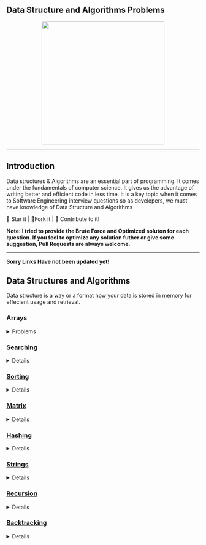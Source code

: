 ## Data Structure and Algorithms Problems

<p align = "center">

<img src = "https://i.ibb.co/Bn4S3Fk/A-Little-Progress-Each-Day-Adds-Up-to-Big-Result.jpg" width = 320px height = 320px>

</p>
    
<hr/>

## Introduction

Data structures & Algorithms are an essential part of programming. It comes under the fundamentals of computer science. It gives us the advantage of writing better and efficient code in less time. It is a key topic when it comes to Software Engineering interview questions so as developers, we must have knowledge of Data Structure and Algorithms

:star2: Star it | :fork_and_knife:Fork it | :handshake: Contribute to it!

**Note: I tried to provide the Brute Force and Optimized soluton for each question. If you feel to optimize any solution futher or give some suggestion, Pull Requests are always welcome.**

<hr/>

**Sorry Links Have not been updated yet!**

## Data Structures and Algorithms

Data structure is a way or a format how your data is stored in memory for effecient usage and retrieval.

<h3>Arrays</h3>
<details>
<summary>Problems</summary>

| Topics / Questions                                                             | Code / Comments                                                                                                                                                                                                                                                                                                                                                                                   |
| ------------------------------------------------------------------------------ | ------------------------------------------------------------------------------------------------------------------------------------------------------------------------------------------------------------------------------------------------------------------------------------------------------------------------------------------------------------------------------------------------- |
| Check if the Array is Sorted either in strictly Increasing or decreasing order | [O(n) Solution](Array/01.%20IsSorted.cpp)                                                                                                                                                                                                                                                                                                                                                         |
| Reverse The Array                                                              | [O(n) Solution](Array/02.%20ReverseTheArray.cpp)                                                                                                                                                                                                                                                                                                                                                  |
| Left Rotate Array By 1 place                                                   | [O(n) Solution](Array/03.%20LeftRotateBy1Place.cpp)                                                                                                                                                                                                                                                                                                                                               |
| Left Rotate Array By D place                                                   | [O(n) Solution](Array/04.%20LeftRotateByDPlace.cpp) (<b>This concept can be used with strings as well</b>)                                                                                                                                                                                                                                                                                        |
| Remove Duplicates from the Array                                               | [O(n^2) Solution](Array/05.%20RemoveDuplicates) <br> [O(n) Solution](Array/03.%20RemoveDuplicates)                                                                                                                                                                                                                                                                                                |
| Move All the Zeros To the end of the Array                                     | [O(n^2) Solution](Array/06.%20MoveZerosToEnd) <br> [O(n) Solution](Array/04.%20MoveZerosToEnd)                                                                                                                                                                                                                                                                                                    |
| Leaders In Array                                                               | [O(n^2) Solution](Array/07.%20LeadersInArray.cpp) <br> [O(n) Solution](Array/07.%20LeadersInArray.cpp)                                                                                                                                                                                                                                                                                            |
| Frequencies In sorted Array                                                    | [O(n) Solution](Array/08.%20FrequenciesInSortedArray.cpp)                                                                                                                                                                                                                                                                                                                                         |
| Frequencies of Limited Range Array                                             | [O(nlog(n)) Solution](Array/09.%20FrequenciesOfLimitedRangeArray.cpp)                                                                                                                                                                                                                                                                                                                             |
| Maximum Consecutive 1s                                                         | [O(n) Solution](Array/10.%20MaximumConsecutive1s.cpp)                                                                                                                                                                                                                                                                                                                                             |
| Minimum Consecutive Flips                                                      | [O(n) Solution](Array/11.%20MinimumConsecutiveFlips.cpp)                                                                                                                                                                                                                                                                                                                                          |
| Print All Subarrays                                                            | [O(n^2) Solution](Array/12.%20PrintAllSubarrays.cpp)                                                                                                                                                                                                                                                                                                                                              |
| Print All Subsequences                                                         | [O(n^2) Solution](Array/13.%20PrintAllSubsequences.cpp)                                                                                                                                                                                                                                                                                                                                           |
| Rearrange Array Alternately in Min Max Form                                    | [O(n) Solution](Array/Rearranging/01.%20RearrangeArrayAlternatelyInMaxMinForm.cpp) (<b> Quotient Remainder Concept</b>)                                                                                                                                                                                                                                                                           |
| Rearrange an Array                                                             | [O(n) Solution](Array/Rearranging/02.%20RearrangeAnArray.cpp) (<b> Quotient Remainder Concept</b>)                                                                                                                                                                                                                                                                                                |
| Find Repeating Element                                                         | [Time : O(n) / Space: O(n) Solution](Array/Rearranging/03.%20FindRepeatingElement.cpp) <br> [Time : O(n) / Space: O(1) Solution](Array/Rearranging/03.%20FindRepeatingElement.cpp) (<b> Slow and Fast Pointer</b>)                                                                                                                                                                                |
| Two Repeated Element                                                           | [Time : O(n) / Space: O(1) Solution](Array/Rearranging/04.%20TwoRepeatedElements.cpp) (<b> Using Negative Flag</b>) <br> [Time : O(n) / Space: O(1) Solution](Array/Rearranging/04.%20TwoRepeatedElements.cpp) (<b> Quotient Remainder Concept</b>)                                                                                                                                               |
| Smallest Positive Missing Number                                               | [Time : O(nlog(n)) / Space: O(1) Solution](Array/Rearranging/05.%20SmallestPositiveMissingNumber.cpp) <br> [Time : O(n) / Space: O(n) Solution](Array/Rearranging/05.%20SmallestPositiveMissingNumber.cpp) (<b> Array as Index sorting or using a hashmap</b>) <br> [Time : O(n) / Space: O(1) Solution](Array/Rearranging/05.%20SmallestPositiveMissingNumber.cpp) (<b> Using Negative Flag</b>) |
| Find All Repeated and Missing Number                                           | [Time : O(n) / Space: O(1) Solution](Array/Rearranging/06.%20FindAllRepeatedAndMissingNumber.cpp) (<b> <a href="https://www.youtube.com/playlist?list=PL_z_8CaSLPWdJfdZHiNYYM46tYQUjbBJx">Swap Sort<a></b>)                                                                                                                                                                                       |
| Maximum Subarray Sum (Kadane's Algorithm)                                      | [O(n^2) Solution](Array/Kadane's%20Algorithm/01.%20MaximumSubarraySum.cpp) <br> [O(n) Solution](Array/Kadane's%20Algorithm/01.%20MaximumSubarraySum.cpp) (<b>Kadane's Algorithm</b> )                                                                                                                                                                                                             |
| Print Maximum Subarray Sum                                                     | [O(n) Solution](Array/Kadane's%20Algorithm/02.%20PrintMaximumSubarraySum.cpp) (<b>Kadane's Algorithm</b> )                                                                                                                                                                                                                                                                                        |
| Maximum Difference Problem                                                     | [O(n^2) Solution](Array/Kadane's%20Algorithm/03.%20MaximumDifferenceProblem.cpp) <br> [O(n) Solution](Array/Kadane's%20Algorithm/03.%20MaximumDifferenceProblem.cpp) (<b>Kadane's Algorithm</b> )                                                                                                                                                                                                 |
| Longest Even Odd Subarray                                                      | [O(n^2) Solution](Array/Kadane's%20Algorithm/04.%20LongestEvenOddSubarray.cpp) <br> [O(n) Solution](Array/Kadane's%20Algorithm/04.%20LongestEvenOddSubarray.cpp) (<b>Kadane's Algorithm</b> )                                                                                                                                                                                                     |
| Print Longest Even Odd Subarray                                                | [O(n) Solution](Array/Kadane's%20Algorithm/05.%20PrintLongestEvenOddSubarray.cpp) (<b>Kadane's Algorithm</b> )                                                                                                                                                                                                                                                                                    |
| Maximum Circular Subarray Sum                                                  | [O(n) Solution](Array/Kadane's%20Algorithm/06.%20MaximumCircularSumSubarray.cpp) (<b>Kadane's Algorithm</b> )                                                                                                                                                                                                                                                                                     |
| Majority Element - 1                                                           | [O(n^2) Solution](Array/Moore's%20Voting%20Algorithm/01.%20MajorityElement-1.cpp) <br> [O(n) Solution](Array/Moore's%20Voting%20Algorithm/01.%20MajorityElement-1.cpp) (<b>Moore's Voting Algorithm</b> )                                                                                                                                                                                         |
| Majority Element - 2                                                           | [O(n^2) Solution](Array/Moore's%20Voting%20Algorithm/02.%20MajorityElement-2.cpp) <br> [O(n) Solution](Array/Moore's%20Voting%20Algorithm/02.%20MajorityElement-2.cpp) (<b>Boyer Moore's Voting Algorithm</b> )                                                                                                                                                                                   |
| More Than n/k Occurences                                                       |                                                                                                                                                                                                                                                                                                                                                                                                   |
| Maximum Index                                                                  |                                                                                                                                                                                                                                                                                                                                                                                                   |
| Stock Buy and Sell - 1                                                         |                                                                                                                                                                                                                                                                                                                                                                                                   |
| Stock Buy and Sell - 2                                                         |                                                                                                                                                                                                                                                                                                                                                                                                   |
| Trapping RainWater                                                             |                                                                                                                                                                                                                                                                                                                                                                                                   |
| Count 1s in a Sorted Array                                                     |                                                                                                                                                                                                                                                                                                                                                                                                   |
| Maximum Length Biotonic Subarray                                               |                                                                                                                                                                                                                                                                                                                                                                                                   |
| Maximum Sum of K Consecutive Elements                                          |                                                                                                                                                                                                                                                                                                                                                                                                   |
| Find Subarray of Given Sum                                                     |                                                                                                                                                                                                                                                                                                                                                                                                   |
| N-bonacci Numbers                                                              |                                                                                                                                                                                                                                                                                                                                                                                                   |
| Prefix Sum                                                                     |                                                                                                                                                                                                                                                                                                                                                                                                   |
| Find Equilibrium Point                                                         |                                                                                                                                                                                                                                                                                                                                                                                                   |
| Maximum Occuring Element                                                       |                                                                                                                                                                                                                                                                                                                                                                                                   |
| Split Array in 3 equal parts                                                   |                                                                                                                                                                                                                                                                                                                                                                                                   |

</details>

<h3>Searching</h3>

<details>

| Topics / Questions                | Code / Comments |
| --------------------------------- | --------------- |
| Linear Search                     |                 |
| Binary Search - Recursive         |                 |
| Binary Search - Iterative         |                 |
| First Index Of Number - Recursive |                 |
| First Index Of Number - Iterative |                 |
| Last Index Of Number - Recursive  |                 |
| Last Index Of Number - Iterative  |                 |

</details>

<h3><a href="https://github.com/sohamnandi77/Cpp-Data-Structures-And-Algorithm/blob/master/Sorting/README.md">Sorting</a></h3>

<details>

| Topics / Questions                | Code / Comments |
| --------------------------------- | --------------- |
| Linear Search                     |                 |
| Binary Search - Recursive         |                 |
| Binary Search - Iterative         |                 |
| First Index Of Number - Recursive |                 |
| First Index Of Number - Iterative |                 |
| Last Index Of Number - Recursive  |                 |
| Last Index Of Number - Iterative  |                 |

</details>

<h3><a href="">Matrix</a></h3>

<details>

| Topics / Questions                | Code / Comments |
| --------------------------------- | --------------- |
| Linear Search                     |                 |
| Binary Search - Recursive         |                 |
| Binary Search - Iterative         |                 |
| First Index Of Number - Recursive |                 |
| First Index Of Number - Iterative |                 |
| Last Index Of Number - Recursive  |                 |
| Last Index Of Number - Iterative  |                 |

</details>

<h3><a href="">Hashing</a></h3>

<details>

| Topics / Questions                | Code / Comments |
| --------------------------------- | --------------- |
| Linear Search                     |                 |
| Binary Search - Recursive         |                 |
| Binary Search - Iterative         |                 |
| First Index Of Number - Recursive |                 |
| First Index Of Number - Iterative |                 |
| Last Index Of Number - Recursive  |                 |
| Last Index Of Number - Iterative  |                 |

</details>

<h3><a href="">Strings</a></h3>

<details>

| Topics / Questions                | Code / Comments |
| --------------------------------- | --------------- |
| Linear Search                     |                 |
| Binary Search - Recursive         |                 |
| Binary Search - Iterative         |                 |
| First Index Of Number - Recursive |                 |
| First Index Of Number - Iterative |                 |
| Last Index Of Number - Recursive  |                 |
| Last Index Of Number - Iterative  |                 |

</details>

<h3><a href="">Recursion</a></h3>

<details>

| Topics / Questions                | Code / Comments |
| --------------------------------- | --------------- |
| Linear Search                     |                 |
| Binary Search - Recursive         |                 |
| Binary Search - Iterative         |                 |
| First Index Of Number - Recursive |                 |
| First Index Of Number - Iterative |                 |
| Last Index Of Number - Recursive  |                 |
| Last Index Of Number - Iterative  |                 |

</details>

<h3><a href="">Backtracking</a></h3>

<details>

| Topics / Questions                | Code / Comments |
| --------------------------------- | --------------- |
| Linear Search                     |                 |
| Binary Search - Recursive         |                 |
| Binary Search - Iterative         |                 |
| First Index Of Number - Recursive |                 |
| First Index Of Number - Iterative |                 |
| Last Index Of Number - Recursive  |                 |
| Last Index Of Number - Iterative  |                 |

</details>

<!-- ## Algorithms

An algorithm is a set of instructions that are used to accomplish a task, such as finding the largest number in a list, removing all the red cards from a deck of playing cards, sorting a collection of names, figuring out an average movie rating from just your friend's opinion

Algorithms are not limited to computers. They are like a set of step-by-step instructions or an even a recipe, containing things you need, steps to do, the order to do them, conditions to look for, and expected results. -->
